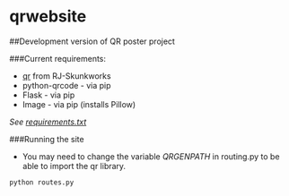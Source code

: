 qrwebsite
=========

##Development version of QR poster project

###Current requirements:

* [qr](https://github.com/RJ-Skunkworks/qr) from RJ-Skunkworks
* python-qrcode - via pip
* Flask - via pip
* Image - via pip (installs Pillow)

_See [requirements.txt](https://github.com/roycoding/qrwebsite/blob/master/requirements.txt)_

###Running the site
* You may need to change the variable _QRGENPATH_ in routing.py to be able to import the qr library.

```
python routes.py
```
